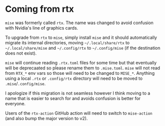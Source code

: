 # Coming from rtx

`mise` was formerly called `rtx`. The name was changed to avoid confusion with Nvidia's
line of graphics cards.

To upgrade from `rtx` to `mise`, simply install `mise` and it should automatically
migrate its internal directories, moving `~/.local/share/rtx` to `~/.local/share/mise`
and `~/.config/rtx` to `~/.config/mise` (if the destination does not exist).

`mise` will continue reading `.rtx.toml` files for some time but that eventually will
be deprecaated so please rename them to `.mise.toml`. `mise` will not read from `RTX_*`
env vars so those will need to be changed to `MISE_*`. Anything using a local `.rtx` or
`.config/rtx` directory will need to be moved to `.mise`/`.config/mise`.

I apologize if this migration is not seamless however I think moving to a name that
is easier to search for and avoids confusion is better for everyone.

Users of the `rtx-action` GitHub action will need to switch to `mise-action` (and also
bump the major version to v2).
